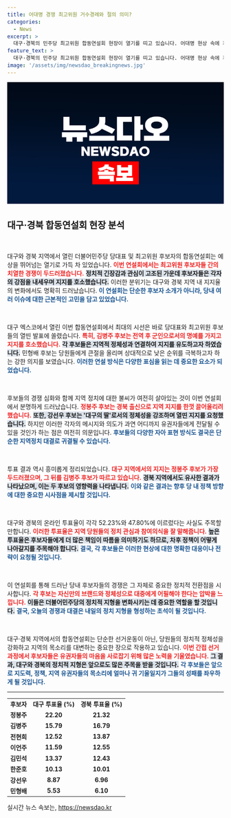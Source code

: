 ```yaml
---
title: 어대명 경쟁 최고위원 거수경례와 절의 의미?
categories:
  - News
excerpt: >
  대구·경북의 민주당 최고위원 합동연설회 현장이 열기를 띠고 있습니다. 어대명 현상 속에 후보들이 각자의 인연과 지지를 호소하며 치열한 경쟁을 펼쳤습니다. 과연 누가 이들을 제치고 당의 새로운 리더로 떠오를까요?
feature_text: >
  대구·경북의 민주당 최고위원 합동연설회 현장이 열기를 띠고 있습니다. 어대명 현상 속에 후보들이 각자의 인연과 지지를 호소하며 치열한 경쟁을 펼쳤습니다. 과연 누가 이들을 제치고 당의 새로운 리더로 떠오를까요?
image: '/assets/img/newsdao_breakingnews.jpg'
---
```


<p><img src="/assets/img/newsdao_breakingnews.jpg" alt="flaretime 속보" /></p>

<h2 data-ke-size="size26">대구·경북 합동연설회 현장 분석</h2>

<p data-ke-size="size16">&nbsp;</p>

<p>대구와 경북 지역에서 열린 더불어민주당 당대표 및 최고위원 후보자의 합동연설회는 예상을 뛰어넘는 열기로 가득 차 있었습니다. <b><span style="color: #ee2323;">이번 연설회에서는 최고위원 후보자들 간의 치열한 경쟁이 두드러졌습니다.</span></b> <b><span style="background-color: #21538527;">정치적 긴장감과 관심이 고조된 가운데 후보자들은 각자의 강점을 내세우며 지지를 호소했습니다.</span></b> 이러한 분위기는 대구와 경북 지역 내 지지율의 변화에서도 명확히 드러났습니다. <b><span style="color: #1a5490;">이 연설회는 단순한 후보자 소개가 아니라, 당내 여러 이슈에 대한 근본적인 고민을 담고 있었습니다.</span></b></p>

<p data-ke-size="size16">&nbsp;</p>

<p>대구 엑스코에서 열린 이번 합동연설회에서 최대의 시선은 바로 당대표와 최고위원 후보들의 열띤 발표에 쏠렸습니다. <b><span style="color: #ee2323;">특히, 김병주 후보는 전역 후 군인으로서의 명예를 가지고 지지를 호소했습니다.</span></b> <b><span style="background-color: #21538527;">각 후보들은 지역적 정체성과 연결하여 지지를 유도하고자 하였습니다.</span></b> 민형배 후보는 당원들에게 큰절을 올리며 상대적으로 낮은 순위를 극복하고자 하는 강한 의지를 보였습니다. <b><span style="color: #1a5490;">이러한 연설 방식은 다양한 표심을 읽는 데 중요한 요소가 되었습니다.</span></b></p>

<p data-ke-size="size16">&nbsp;</p>

<p>후보들의 경쟁 심화와 함께 지역 정치에 대한 불씨가 여전히 살아있는 것이 이번 연설회에서 분명하게 드러났습니다. <b><span style="color: #ee2323;">정봉주 후보는 경북 출신으로 지역 지지를 한껏 끌어올리려 했습니다.</span></b> <b><span style="background-color: #21538527;">또한, 강선우 후보는 '대구의 딸'로서의 정체성을 강조하며 열띤 지지를 요청했습니다.</span></b> 하지만 이러한 각자의 메시지와 의도가 과연 어디까지 유권자들에게 전달될 수 있을 것인가 하는 점은 여전히 의문입니다. <b><span style="color: #1a5490;">후보들의 다양한 자아 표현 방식도 결국은 단순한 지역정치 대결로 귀결될 수 있습니다.</span></b></p>

<p data-ke-size="size16">&nbsp;</p>

<p>투표 결과 역시 흥미롭게 정리되었습니다. <b><span style="color: #ee2323;">대구 지역에서의 지지는 정봉주 후보가 가장 두드러졌으며, 그 뒤를 김병주 후보가 따르고 있습니다.</span></b> <b><span style="background-color: #21538527;">경북 지역에서도 유사한 결과가 나타났으며, 이는 두 후보의 영향력을 나타냅니다.</span></b> <b><span style="color: #1a5490;">이와 같은 결과는 향후 당 내 정책 방향에 대한 중요한 시사점을 제시할 것입니다.</span></b></p>

<p data-ke-size="size16">&nbsp;</p>

<p>대구와 경북의 온라인 투표율이 각각 52.23%와 47.80%에 이르렀다는 사실도 주목할 만합니다. <b><span style="color: #ee2323;">이러한 투표율은 지역 당원들의 정치 관심과 참여의식을 잘 말해줍니다.</span></b> <b><span style="background-color: #21538527;">높은 투표율은 후보자들에게 더 많은 책임이 따름을 의미하기도 하므로, 차후 정책이 어떻게 나아갈지를 주목해야 합니다.</span></b> <b><span style="color: #1a5490;">결국, 각 후보들은 이러한 현상에 대한 명확한 대응이나 전략이 요청될 것입니다.</span></b></p>

<p data-ke-size="size16">&nbsp;</p>

<p>이 연설회를 통해 드러난 당내 후보자들의 경쟁은 그 자체로 중요한 정치적 전환점을 시사합니다. <b><span style="color: #ee2323;">각 후보는 자신만의 브랜드와 정체성으로 대중에게 어필해야 한다는 압박을 느낍니다.</span></b> <b><span style="background-color: #21538527;">이들은 더불어민주당의 정치적 지형을 변화시키는 데 중요한 역할을 할 것입니다.</span></b> <b><span style="color: #1a5490;">결국, 오늘의 경쟁과 대결은 내일의 정치 지형을 형성하는 초석이 될 것입니다.</span></b></p>

<p data-ke-size="size16">&nbsp;</p>

<p>대구·경북 지역에서의 합동연설회는 단순한 선거운동이 아닌, 당원들의 정치적 정체성을 강화하고 지역의 목소리를 대변하는 중요한 장으로 작용하고 있습니다. <b><span style="color: #ee2323;">이번 간접 선거 과정에서 후보자들은 유권자들의 마음을 사로잡기 위해 많은 노력을 기울였습니다.</span></b> <b><span style="background-color: #21538527;">그 결과, 대구와 경북의 정치적 지형은 앞으로도 많은 주목을 받을 것입니다.</span></b> <b><span style="color: #1a5490;">각 후보들은 앞으로 지도력, 정책, 지역 유권자들의 목소리에 얼마나 귀 기울일지가 그들의 성패를 좌우하게 될 것입니다.</span></b></p>

<hr>

<table style="width: 100%;">
  <tr>
    <td style="text-align: center; height: 17px;"><b>후보자</b></td>
    <td style="text-align: center; height: 17px;"><b>대구 투표율 (%)</b></td>
    <td style="text-align: center; height: 17px;"><b>경북 투표율 (%)</b></td>
  </tr>
  <tr>
    <td style="text-align: center; height: 17px;"><b>정봉주</b></td>
    <td style="text-align: center; height: 17px;"><b>22.20</b></td>
    <td style="text-align: center; height: 17px;"><b>21.32</b></td>
  </tr>
  <tr>
    <td style="text-align: center; height: 17px;"><b>김병주</b></td>
    <td style="text-align: center; height: 17px;"><b>15.79</b></td>
    <td style="text-align: center; height: 17px;"><b>16.79</b></td>
  </tr>
  <tr>
    <td style="text-align: center; height: 17px;"><b>전현희</b></td>
    <td style="text-align: center; height: 17px;"><b>12.52</b></td>
    <td style="text-align: center; height: 17px;"><b>13.87</b></td>
  </tr>
  <tr>
    <td style="text-align: center; height: 17px;"><b>이언주</b></td>
    <td style="text-align: center; height: 17px;"><b>11.59</b></td>
    <td style="text-align: center; height: 17px;"><b>12.55</b></td>
  </tr>
  <tr>
    <td style="text-align: center; height: 17px;"><b>김민석</b></td>
    <td style="text-align: center; height: 17px;"><b>13.37</b></td>
    <td style="text-align: center; height: 17px;"><b>12.43</b></td>
  </tr>
  <tr>
    <td style="text-align: center; height: 17px;"><b>한준호</b></td>
    <td style="text-align: center; height: 17px;"><b>10.13</b></td>
    <td style="text-align: center; height: 17px;"><b>10.01</b></td>
  </tr>
  <tr>
    <td style="text-align: center; height: 17px;"><b>강선우</b></td>
    <td style="text-align: center; height: 17px;"><b>8.87</b></td>
    <td style="text-align: center; height: 17px;"><b>6.96</b></td>
  </tr>
  <tr>
    <td style="text-align: center; height: 17px;"><b>민형배</b></td>
    <td style="text-align: center; height: 17px;"><b>5.53</b></td>
    <td style="text-align: center; height: 17px;"><b>6.10</b></td>
  </tr>
</table>
실시간 뉴스 속보는, <a href="https://newsdao.kr" rel="dofollow">https://newsdao.kr</a>


